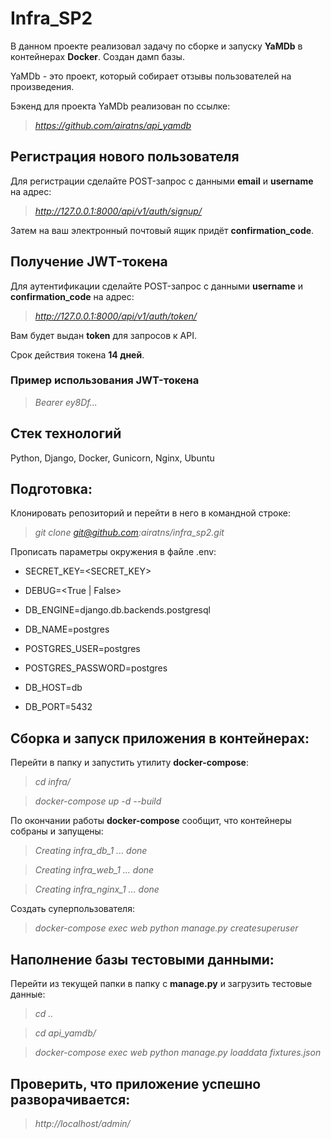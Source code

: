 # Infra_SP2

В данном проекте реализовал задачу по сборке и запуску **YaMDb** в контейнерах **Docker**. Создан дамп базы.

YaMDb - это проект, который собирает отзывы пользователей на произведения.

Бэкенд для проекта YaMDb реализован по ссылке:

>*https://github.com/airatns/api_yamdb*

## **Регистрация нового пользователя**
Для регистрации сделайте POST-запрос с данными **email** и **username** на адрес:

>*http://127.0.0.1:8000/api/v1/auth/signup/*

Затем на ваш электронный почтовый ящик придёт **confirmation_code**.

## **Получение JWT-токена**
Для аутентификации сделайте POST-запрос с данными **username** и **confirmation_code** на адрес:

>*http://127.0.0.1:8000/api/v1/auth/token/*

Вам будет выдан **token** для запросов к API.

Срок действия токена **14 дней**.

### **Пример использования JWT-токена**

>*Bearer ey8Df...*

## **Стек технологий**

Python, Django, Docker, Gunicorn, Nginx, Ubuntu

## **Подготовка:**

Клонировать репозиторий и перейти в него в командной строке:

>*git clone git@github.com:airatns/infra_sp2.git*

Прописать параметры окружения в файле .env:

* SECRET_KEY=<SECRET_KEY>

* DEBUG=<True | False>

* DB_ENGINE=django.db.backends.postgresql

* DB_NAME=postgres

* POSTGRES_USER=postgres

* POSTGRES_PASSWORD=postgres

* DB_HOST=db

* DB_PORT=5432

## **Сборка и запуск приложения в контейнерах:**

Перейти в папку и запустить утилиту **docker-compose**:

>*cd infra/*

>*docker-compose up -d --build*

По окончании работы **docker-compose** сообщит, что контейнеры собраны и запущены:

>*Creating infra_db_1 ... done*

>*Creating infra_web_1 ... done*

>*Creating infra_nginx_1 ... done*

Создать суперпользователя:

>*docker-compose exec web python manage.py createsuperuser*

## **Наполнение базы тестовыми данными:**

Перейти из текущей папки в папку с **manage.py** и загрузить тестовые данные:

>*cd ..*

>*cd api_yamdb/*

>*docker-compose exec web python manage.py loaddata fixtures.json*

## **Проверить, что приложение успешно разворачивается:**

>*http://localhost/admin/*
